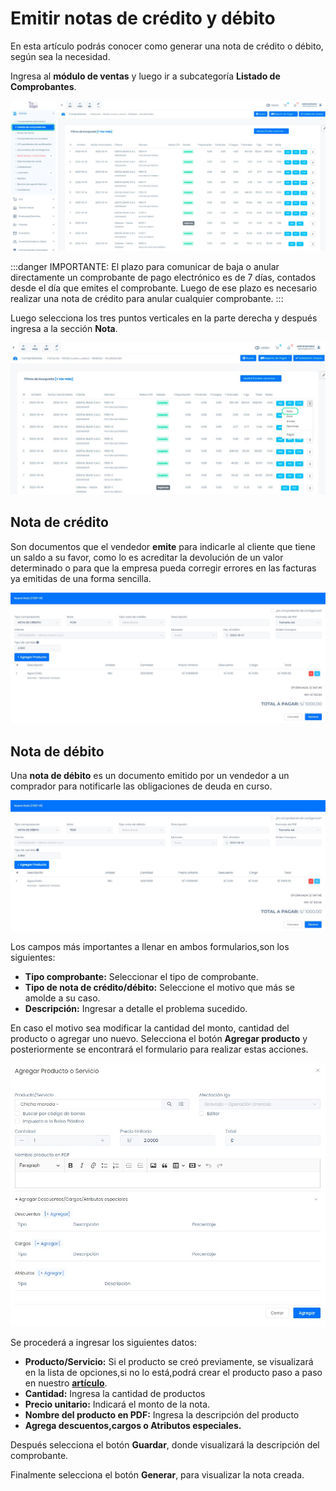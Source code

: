 # Emitir notas de crédito y débito

En esta artículo podrás conocer como generar una nota de crédito o débito, según sea la necesidad.

Ingresa al **módulo de ventas** y luego ir a subcategoría **Listado de Comprobantes**.

![Alt text](img/1_notascred.jpg)

:::danger IMPORTANTE:
El plazo para comunicar de baja o anular directamente un comprobante de pago electrónico es de 7 días, contados desde el día que emites el comprobante. Luego de ese plazo es necesario realizar una nota de crédito para anular cualquier comprobante.
:::

Luego selecciona los tres puntos verticales en la parte derecha y después ingresa a la sección **Nota**.

![Alt text](img/2_notas.jpg)

## Nota de crédito

Son documentos que el vendedor **emite** para indicarle al cliente que tiene un saldo a su favor, como lo es acreditar la devolución de un valor determinado o para que la empresa pueda corregir errores en las facturas ya emitidas de una forma sencilla.

![Alt text](img/3_nc.jpg)

## Nota de débito

Una **nota de débito** es un documento emitido por un vendedor a un comprador para notificarle las obligaciones de deuda en curso.

![Alt text](img/4_nd.jpg)

Los campos más importantes a llenar en ambos formularios,son los siguientes:

- **Tipo comprobante:** Seleccionar el tipo de comprobante.
- **Tipo de nota de crédito/débito:** Seleccione el motivo que más se amolde a su caso.
- **Descripción:** Ingresar a detalle el problema sucedido.

En caso el motivo sea modificar la cantidad del monto, cantidad del producto o agregar uno nuevo. Selecciona el botón **Agregar producto** y posteriormente se encontrará el formulario para realizar estas acciones.

![Alt text](img/5_notas.jpg)

Se procederá a ingresar los siguientes datos:

- **Producto/Servicio:** Si el producto se creó previamente, se visualizará en la lista de opciones,si no lo está,podrá crear el producto paso a paso en nuestro **[artículo](https://fastura.github.io/documentacion/ventas/Emitir-comprobantes-Facturas-y-Boletas)**.
- **Cantidad:** Ingresa la cantidad de productos
- **Precio unitario:** Indicará el monto de la nota.
- **Nombre del producto en PDF:** Ingresa la descripción del producto
- **Agrega descuentos,cargos o Atributos especiales.**

Después selecciona el botón **Guardar**, donde visualizará la descripción del comprobante.

Finalmente selecciona el botón **Generar**, para visualizar la nota creada.
